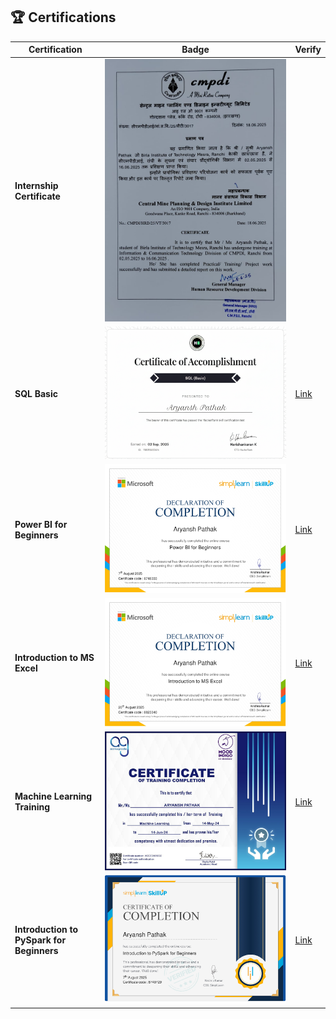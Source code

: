 ## 🏆 Certifications  
| Certification | Badge | Verify |  
|---------------|-------|--------|  
| **Internship Certificate** | ![CERTIFICATE](internship_certificate.jpg) || 
| **SQL Basic** | ![CERTIFICATE](SQL_Basic_HackerRank_Certification.png) | [Link](https://www.hackerrank.com/certificates/f883132cd614) |  
| **Power BI for Beginners** | ![CERTIFICATE](power_bi_for_beginners_jpg.jpg) | [Link](https://simpli-web.app.link/e/8TG4oUGZCVb) |  
| **Introduction to MS Excel** | ![CERTIFICATE](introduction_to_ms_excel.jpg) | [Link](https://www.simplilearn.com/skillup-certificate-landing?token=eyJjb3Vyc2VfaWQiOiIxNzc3IiwiY2VydGlmaWNhdGVfdXJsIjoiaHR0cHM6XC9cL2NlcnRpZmljYXRlcy5zaW1wbGljZG4ubmV0XC9zaGFyZVwvODgyMzA0MF85MDg1MDUwMTc1NTY5NDU3MTIzNC5wbmciLCJ1c2VybmFtZSI6IkFyeWFuc2ggUGF0aGFrIn0%3D&utm_source=shared-certificate&utm_medium=lms&utm_campaign=shared-certificate-promotion&referrer=https%3A%2F%2Flms.simplilearn.com%2Fcourses%2F4277%2FIntroduction-to-MS-Excel%2Fcertificate%2Fdownload-skillup&%24web_only=true&_branch_match_id=1438888406218769455&_branch_referrer=H4sIAAAAAAAAA8soKSkottLXL87MLcjJ1EssKNDLyczL1k%2FVd0wJLPR18k%2BLCkuyrytKTUstKsrMS49PKsovL04tsnXOKMrPTQUAifnhbD8AAAA%3D) | 
| **Machine Learning Training** | ![CERTIFICATE](machine_learning_training_certificate.jpg) | [Link](https://acmegrade-dot-yamm-track.appspot.com/2ETdBbZItcsICR7u_XOyo_iGmWjseM90h66fkyVdkRnmKTSKlkAFTPquUxRfgrXwKKMIlms2_rGLmGIw7vVLNfYjwpUpLoibu_ihQ8YpXvU1-GjwL_v0bWK0FpekjYaO4vZx_X-iUF9jtWjKmVrZW2uVg_alOIprqfiPSxgmyH7lf9ts) |  
| **Introduction to PySpark for Beginners** | ![CERTIFICATE](introduction_to_pyspark_for_beginners_jpg.jpg) | [Link](https://simpli-web.app.link/e/n4msnZXtDVb) |  
